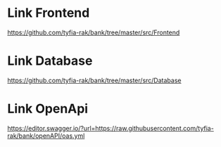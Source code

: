 # Link Frontend
https://github.com/tyfia-rak/bank/tree/master/src/Frontend

# Link Database
https://github.com/tyfia-rak/bank/tree/master/src/Database

# Link OpenApi

https://editor.swagger.io/?url=https://raw.githubusercontent.com/tyfia-rak/bank/openAPI/oas.yml


